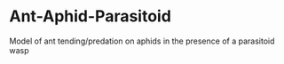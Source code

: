 # Ant-Aphid-Parasitoid
Model of ant tending/predation on aphids in the presence of a parasitoid wasp

